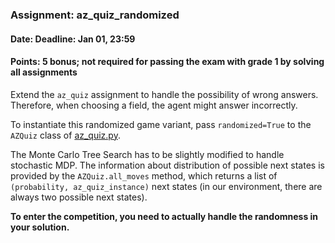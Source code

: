 ### Assignment: az_quiz_randomized
#### Date: Deadline: Jan 01, 23:59
#### Points: 5 bonus; not required for passing the exam with grade 1 by solving all assignments

Extend the `az_quiz` assignment to handle the possibility of wrong
answers. Therefore, when choosing a field, the agent might answer
incorrectly.

To instantiate this randomized game variant, pass `randomized=True`
to the `AZQuiz` class of [az_quiz.py](https://github.com/ufal/npfl122/tree/master/labs/10/previous_year/az_quiz.py).

The Monte Carlo Tree Search has to be slightly modified to handle stochastic
MDP. The information about distribution of possible next states is provided
by the `AZQuiz.all_moves` method, which returns a list of `(probability,
az_quiz_instance)` next states (in our environment, there are always two
possible next states).

**To enter the competition, you need to actually handle the randomness
in your solution.**
